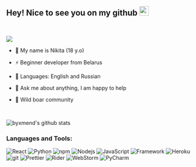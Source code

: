 ## **Hey! Nice to see you on my github** <img src="https://media.giphy.com/media/hvRJCLFzcasrR4ia7z/giphy.gif" width="25px">

<br />


![](https://visitor-badge.glitch.me/badge?page_id=byxmend.byxmend)

- 🌱 My name is Nikita (18 y.o)

- ⚡ Beginner developer from Belarus   

- 👅 Languages: English and Russian

- 🐲 Ask me about anything, I am happy to help

- 🐗 Wild boar community

<br />

![byxmend's github stats](https://bad-apple-github-readme.vercel.app/api?show_bg=1&username=byxmend)

### **Languages and Tools:**

<p>
<img alt="React" src="https://img.shields.io/badge/-React-45b8d8?style=flat-square&logo=react&logoColor=white" />
<img alt="Python" src="https://img.shields.io/badge/-Python-1861B4?style=flat-square&logo=python&logoColor=white" />
<img alt="npm" src="https://img.shields.io/badge/-NPM-CB3837?style=flat-square&logo=npm&logoColor=white" />
<img alt="Nodejs" src="https://img.shields.io/badge/-Nodejs-43853d?style=flat-square&logo=Node.js&logoColor=white" />
<img alt="JavaScript" src="https://img.shields.io/badge/-JavaScript-yellow?style=flat-square&logo=javascript&logoColor=white" />
<img alt="Framework" src="https://img.shields.io/badge/-Framework-green?style=flat-square&logo=.Net&logoColor=white" />
<img alt="Heroku" src="https://img.shields.io/badge/-Heroku-430098?style=flat-square&logo=heroku&logoColor=white" />
<img alt="git" src="https://img.shields.io/badge/-Git-F05032?style=flat-square&logo=git&logoColor=white" />
<img alt="Prettier" src="https://img.shields.io/badge/-Prettier-F7B93E?style=flat-square&logo=prettier&logoColor=white" />
<img alt="Rider" src="https://img.shields.io/badge/-Rider-B4188B?style=flat-square&logo=rider&logoColor=white" />
<img alt="WebStorm" src="https://img.shields.io/badge/-WebStorm-85B418?style=flat-square&logo=webstorm&logoColor=white" />
<img alt="PyCharm" src="https://img.shields.io/badge/-PyCharm-EE8D2F?style=flat-square&logo=pycharm&logoColor=white" />
</p>
